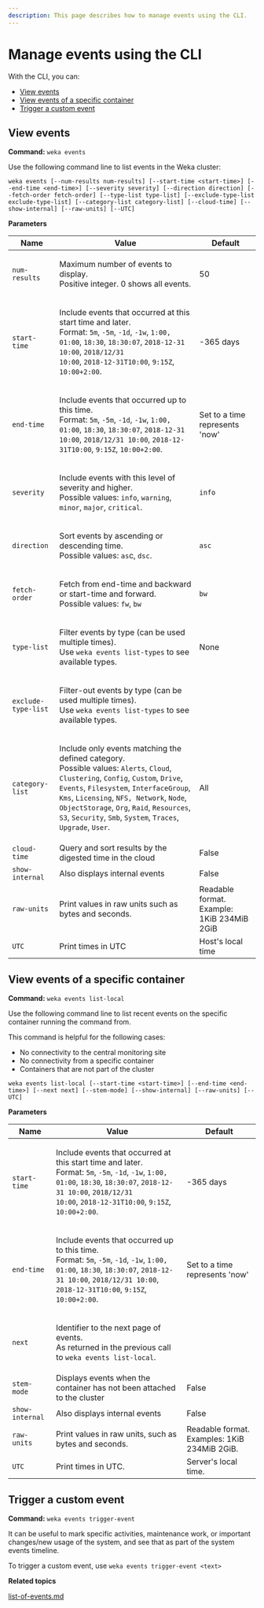```yaml
---
description: This page describes how to manage events using the CLI.
---
```


# Manage events using the CLI

With the CLI, you can:

* [View events](events-1.md#view-events)
* [View events of a specific container](events-1.md#view-events-of-a-specific-container)
* [Trigger a custom event](events-1.md#trigger-a-custom-event)

## View events

**Command:** `weka events`

Use the following command line to list events in the Weka cluster:

`weka events [--num-results num-results] [--start-time <start-time>] [--end-time <end-time>] [--severity severity] [--direction direction] [--fetch-order fetch-order] [--type-list type-list] [--exclude-type-list exclude-type-list] [--category-list category-list] [--cloud-time] [--show-internal] [--raw-units] [--UTC]`

**Parameters**

| Name                | Value                                                                                                                                                                                                                                                                                                                                                                                                                                                                                                                                                                                                                  | Default                                    |
| ------------------- | ---------------------------------------------------------------------------------------------------------------------------------------------------------------------------------------------------------------------------------------------------------------------------------------------------------------------------------------------------------------------------------------------------------------------------------------------------------------------------------------------------------------------------------------------------------------------------------------------------------------------- | ------------------------------------------ |
| `num-results`       | <p>Maximum number of events to display.<br>Positive integer. 0 shows all events.</p>                                                                                                                                                                                                                                                                                                                                                                                                                                                                                                                                   | 50                                         |
| `start-time`        | <p>Include events that occurred at this start time and later.<br>Format: <code>5m</code>, <code>-5m</code>, <code>-1d</code>, <code>-1w</code>, <code>1:00, 01:00</code>, <code>18:30</code>, <code>18:30:07</code>, <code>2018-12-31 10:00</code>, <code>2018/12/31 10:00</code>, <code>2018-12-31T10:00</code>, <code>9:15Z</code>, <code>10:00+2:00</code>.</p>                                                                                                                                                                                                                                                     | -365 days                                  |
| `end-time`          | <p>Include events that occurred up to this time.<br>Format: <code>5m</code>, <code>-5m</code>, <code>-1d</code>, <code>-1w</code>, <code>1:00, 01:00</code>, <code>18:30</code>, <code>18:30:07</code>, <code>2018-12-31 10:00</code>, <code>2018/12/31 10:00</code>, <code>2018-12-31T10:00</code>, <code>9:15Z</code>, <code>10:00+2:00</code>.</p>                                                                                                                                                                                                                                                                  | Set to a time represents  'now'            |
| `severity`          | <p>Include events with this level of severity and higher.<br>Possible values: <code>info</code>, <code>warning</code>, <code>minor</code>, <code>major</code>, <code>critical</code>.</p>                                                                                                                                                                                                                                                                                                                                                                                                                              | `info`                                     |
| `direction`         | <p>Sort events by ascending or descending time.<br>Possible values: <code>as</code>c, <code>dsc</code>.</p>                                                                                                                                                                                                                                                                                                                                                                                                                                                                                                            | `asc`                                      |
| `fetch-order`       | <p>Fetch from end-time and backward or start-time and forward.<br>Possible values: <code>fw</code>, <code>bw</code></p>                                                                                                                                                                                                                                                                                                                                                                                                                                                                                                | `bw`                                       |
| `type-list`         | <p>Filter events by type (can be used multiple times).<br>Use <code>weka events list-types</code> to see available types.</p>                                                                                                                                                                                                                                                                                                                                                                                                                                                                                          | None                                       |
| `exclude-type-list` | <p>Filter-out events by type (can be used multiple times).<br>Use <code>weka events list-types</code> to see available types.</p>                                                                                                                                                                                                                                                                                                                                                                                                                                                                                      |                                            |
| `category-list`     | <p>Include only events matching the defined category.<br>Possible values: <code>Alerts</code>, <code>Cloud</code>, <code>Clustering</code>, <code>Config</code>, <code>Custom</code>, <code>Drive</code>, <code>Events</code>, <code>Filesystem</code>, <code>InterfaceGroup</code>, <code>Kms</code>, <code>Licensing</code>, <code>NFS, Network</code>, <code>Node</code>, <code>ObjectStorage</code>, <code>Org</code>, <code>Raid</code>, <code>Resources</code>, <code>S3</code>, <code>Security</code>, <code>Smb</code>, <code>System</code>, <code>Traces</code>, <code>Upgrade</code>, <code>User</code>.</p> | All                                        |
| `cloud-time`        | Query and sort results by the digested time in the cloud                                                                                                                                                                                                                                                                                                                                                                                                                                                                                                                                                               | False                                      |
| `show-internal`     | Also displays internal events                                                                                                                                                                                                                                                                                                                                                                                                                                                                                                                                                                                          | False                                      |
| `raw-units`         | Print values in raw units such as bytes and seconds.                                                                                                                                                                                                                                                                                                                                                                                                                                                                                                                                                                   | Readable format. Example: 1KiB 234MiB 2GiB |
| `UTC`               | Print times in UTC                                                                                                                                                                                                                                                                                                                                                                                                                                                                                                                                                                                                     | Host's local time                          |

## View events of a specific container

**Command:** `weka events list-local`

Use the following command line to list recent events on the specific container running the command from.

This command is helpful for the following cases:

* No connectivity to the central monitoring site
* No connectivity from a specific container
* Containers that are not part of the cluster

`weka events list-local [--start-time <start-time>] [--end-time <end-time>] [--next next] [--stem-mode] [--show-internal] [--raw-units] [--UTC]`

**Parameters**

| Name            | Value                                                                                                                                                                                                                                                                                                                                                              | Default                                      |
| --------------- | ------------------------------------------------------------------------------------------------------------------------------------------------------------------------------------------------------------------------------------------------------------------------------------------------------------------------------------------------------------------ | -------------------------------------------- |
| `start-time`    | <p>Include events that occurred at this start time and later.<br>Format: <code>5m</code>, <code>-5m</code>, <code>-1d</code>, <code>-1w</code>, <code>1:00, 01:00</code>, <code>18:30</code>, <code>18:30:07</code>, <code>2018-12-31 10:00</code>, <code>2018/12/31 10:00</code>, <code>2018-12-31T10:00</code>, <code>9:15Z</code>, <code>10:00+2:00</code>.</p> | -365 days                                    |
| `end-time`      | <p>Include events that occurred up to this time.<br>Format: <code>5m</code>, <code>-5m</code>, <code>-1d</code>, <code>-1w</code>, <code>1:00, 01:00</code>, <code>18:30</code>, <code>18:30:07</code>, <code>2018-12-31 10:00</code>, <code>2018/12/31 10:00</code>, <code>2018-12-31T10:00</code>, <code>9:15Z</code>, <code>10:00+2:00</code>.</p>              | Set to a time represents  'now'              |
| `next`          | <p>Identifier to the next page of events.<br>As returned in the previous call to <code>weka events list-local</code>.</p>                                                                                                                                                                                                                                          |                                              |
| `stem-mode`     | Displays events when the container has not been attached to the cluster                                                                                                                                                                                                                                                                                            | False                                        |
| `show-internal` | Also displays internal events                                                                                                                                                                                                                                                                                                                                      | False                                        |
| `raw-units`     | Print values in raw units, such as bytes and seconds.                                                                                                                                                                                                                                                                                                              | Readable format. Examples: 1KiB 234MiB 2GiB. |
| `UTC`           | Print times in UTC.                                                                                                                                                                                                                                                                                                                                                | Server's local time.                         |

## Trigger a custom event

**Command:** `weka events trigger-event`&#x20;

It can be useful to mark specific activities, maintenance work, or important changes/new usage of the system, and see that as part of the system events timeline.&#x20;

To trigger a custom event, use `weka events trigger-event <text>`



**Related topics**

[list-of-events.md](list-of-events.md "mention")
